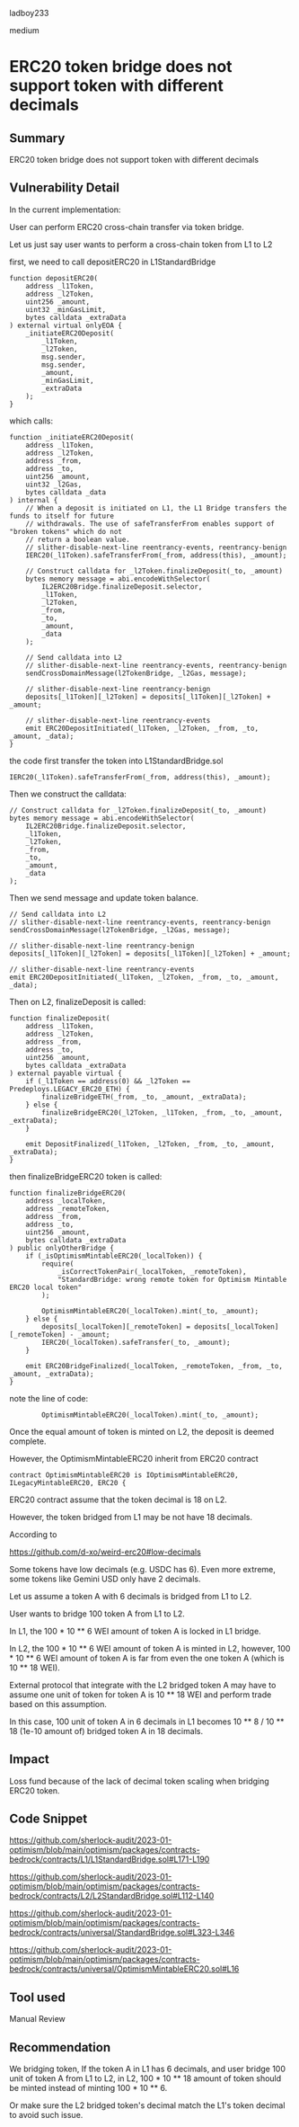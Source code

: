 ladboy233

medium

# ERC20 token bridge does not support token with different decimals

## Summary

ERC20 token bridge does not support token with different decimals

## Vulnerability Detail

In the current implementation:

User can perform ERC20 cross-chain transfer via token bridge.

Let us just say user wants to perform a cross-chain token from L1 to L2

first, we need to call depositERC20 in L1StandardBridge

```solidity
function depositERC20(
	address _l1Token,
	address _l2Token,
	uint256 _amount,
	uint32 _minGasLimit,
	bytes calldata _extraData
) external virtual onlyEOA {
	_initiateERC20Deposit(
		_l1Token,
		_l2Token,
		msg.sender,
		msg.sender,
		_amount,
		_minGasLimit,
		_extraData
	);
}
```

which calls:

```solidity
function _initiateERC20Deposit(
	address _l1Token,
	address _l2Token,
	address _from,
	address _to,
	uint256 _amount,
	uint32 _l2Gas,
	bytes calldata _data
) internal {
	// When a deposit is initiated on L1, the L1 Bridge transfers the funds to itself for future
	// withdrawals. The use of safeTransferFrom enables support of "broken tokens" which do not
	// return a boolean value.
	// slither-disable-next-line reentrancy-events, reentrancy-benign
	IERC20(_l1Token).safeTransferFrom(_from, address(this), _amount);

	// Construct calldata for _l2Token.finalizeDeposit(_to, _amount)
	bytes memory message = abi.encodeWithSelector(
		IL2ERC20Bridge.finalizeDeposit.selector,
		_l1Token,
		_l2Token,
		_from,
		_to,
		_amount,
		_data
	);

	// Send calldata into L2
	// slither-disable-next-line reentrancy-events, reentrancy-benign
	sendCrossDomainMessage(l2TokenBridge, _l2Gas, message);

	// slither-disable-next-line reentrancy-benign
	deposits[_l1Token][_l2Token] = deposits[_l1Token][_l2Token] + _amount;

	// slither-disable-next-line reentrancy-events
	emit ERC20DepositInitiated(_l1Token, _l2Token, _from, _to, _amount, _data);
}
```

the code first transfer the token into L1StandardBridge.sol

```solidity
IERC20(_l1Token).safeTransferFrom(_from, address(this), _amount);
```

Then we construct the calldata:

```solidity
// Construct calldata for _l2Token.finalizeDeposit(_to, _amount)
bytes memory message = abi.encodeWithSelector(
	IL2ERC20Bridge.finalizeDeposit.selector,
	_l1Token,
	_l2Token,
	_from,
	_to,
	_amount,
	_data
);
```

Then we send message and update token balance.

```solidity
// Send calldata into L2
// slither-disable-next-line reentrancy-events, reentrancy-benign
sendCrossDomainMessage(l2TokenBridge, _l2Gas, message);

// slither-disable-next-line reentrancy-benign
deposits[_l1Token][_l2Token] = deposits[_l1Token][_l2Token] + _amount;

// slither-disable-next-line reentrancy-events
emit ERC20DepositInitiated(_l1Token, _l2Token, _from, _to, _amount, _data);
```

Then on L2, finalizeDeposit is called:

```solidity
function finalizeDeposit(
	address _l1Token,
	address _l2Token,
	address _from,
	address _to,
	uint256 _amount,
	bytes calldata _extraData
) external payable virtual {
	if (_l1Token == address(0) && _l2Token == Predeploys.LEGACY_ERC20_ETH) {
		finalizeBridgeETH(_from, _to, _amount, _extraData);
	} else {
		finalizeBridgeERC20(_l2Token, _l1Token, _from, _to, _amount, _extraData);
	}

	emit DepositFinalized(_l1Token, _l2Token, _from, _to, _amount, _extraData);
}
```

then finalizeBridgeERC20 token is called:

```solidity
function finalizeBridgeERC20(
	address _localToken,
	address _remoteToken,
	address _from,
	address _to,
	uint256 _amount,
	bytes calldata _extraData
) public onlyOtherBridge {
	if (_isOptimismMintableERC20(_localToken)) {
		require(
			_isCorrectTokenPair(_localToken, _remoteToken),
			"StandardBridge: wrong remote token for Optimism Mintable ERC20 local token"
		);

		OptimismMintableERC20(_localToken).mint(_to, _amount);
	} else {
		deposits[_localToken][_remoteToken] = deposits[_localToken][_remoteToken] - _amount;
		IERC20(_localToken).safeTransfer(_to, _amount);
	}

	emit ERC20BridgeFinalized(_localToken, _remoteToken, _from, _to, _amount, _extraData);
}
```

note the line of code:

```solidity
		OptimismMintableERC20(_localToken).mint(_to, _amount);
```

Once the equal amount of token is minted on L2, the deposit is deemed complete.

However, the OptimismMintableERC20 inherit from ERC20 contract

```solidity
contract OptimismMintableERC20 is IOptimismMintableERC20, ILegacyMintableERC20, ERC20 {
```

ERC20 contract assume that the token decimal is 18 on L2.

However, the token bridged from L1 may be not have 18 decimals.

According to

https://github.com/d-xo/weird-erc20#low-decimals

Some tokens have low decimals (e.g. USDC has 6). Even more extreme, some tokens like Gemini USD only have 2 decimals.

Let us assume a token A with 6 decimals is bridged from L1 to L2.

User wants to bridge 100 token A from L1 to L2.

In L1, the 100 * 10 ** 6 WEI amount of token A is locked in L1 bridge.

In L2, the 100 * 10 ** 6 WEI amount of token A is minted in L2, however, 100 *  10 ** 6 WEI amount of token A is far from even the one token A (which is 10 ** 18 WEI).

External protocol that integrate with the L2 bridged token A may have to assume one unit of token for token A is 10 ** 18 WEI and perform trade based on this assumption.

In this case, 100 unit of token A in 6 decimals in L1 becomes 10 ** 8 / 10 ** 18 (1e-10 amount of) bridged token A in 18 decimals.

## Impact

Loss fund because of the lack of decimal token scaling when bridging ERC20 token.

## Code Snippet

https://github.com/sherlock-audit/2023-01-optimism/blob/main/optimism/packages/contracts-bedrock/contracts/L1/L1StandardBridge.sol#L171-L190

https://github.com/sherlock-audit/2023-01-optimism/blob/main/optimism/packages/contracts-bedrock/contracts/L2/L2StandardBridge.sol#L112-L140

https://github.com/sherlock-audit/2023-01-optimism/blob/main/optimism/packages/contracts-bedrock/contracts/universal/StandardBridge.sol#L323-L346

https://github.com/sherlock-audit/2023-01-optimism/blob/main/optimism/packages/contracts-bedrock/contracts/universal/OptimismMintableERC20.sol#L16

## Tool used

Manual Review

## Recommendation

We bridging token, If the token A in L1 has 6 decimals, and user bridge 100 unit of token A from L1 to L2, in L2, 100 * 10 ** 18 amount of token should be minted instead of minting 100 * 10 ** 6.

Or make sure the L2 bridged token's decimal match the L1's token decimal to avoid such issue.
